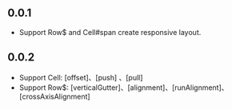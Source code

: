 ## 0.0.1

* Support Row$ and Cell#span create responsive layout.

## 0.0.2

* Support Cell: [offset]、[push] 、[pull]
* Support Row$: [verticalGutter]、[alignment]、[runAlignment]、[crossAxisAlignment]




